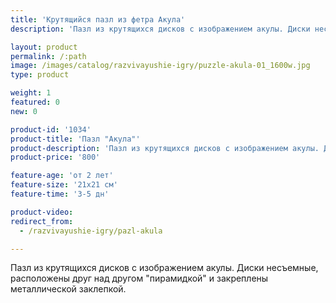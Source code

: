 ```yaml
---
title: 'Крутящийся пазл из фетра Акула'
description: 'Пазл из крутящихся дисков с изображением акулы. Диски несъемные, расположены друг над другом "пирамидкой" и закреплены металлической заклепкой.'

layout: product
permalink: /:path
image: /images/catalog/razvivayushie-igry/puzzle-akula-01_1600w.jpg
type: product

weight: 1
featured: 0
new: 0

product-id: '1034'
product-title: 'Пазл "Акула"'
product-description: 'Пазл из крутящихся дисков с изображением акулы. Диски несъемные, расположены друг над другом "пирамидкой" и закреплены металлической заклепкой.'
product-price: '800'

feature-age: 'от 2 лет'
feature-size: '21х21 см'
feature-time: '3-5 дн'

product-video: 
redirect_from:
  - /razvivayushie-igry/pazl-akula

---
```

Пазл из крутящихся дисков с изображением акулы. Диски несъемные, расположены друг над другом "пирамидкой" и закреплены металлической заклепкой. 